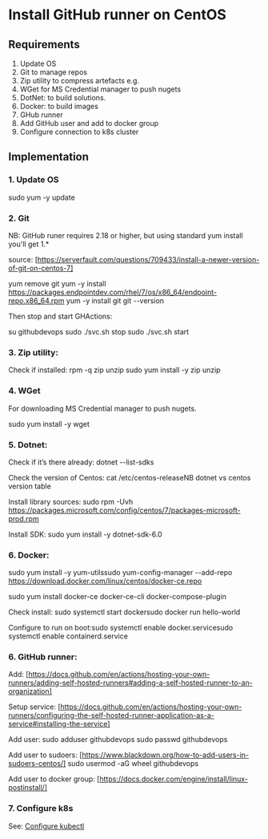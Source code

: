 # Install GitHub runner on CentOS

## Requirements

1. Update OS
2. Git to manage repos
3. Zip utility to compress artefacts e.g. 
4. WGet for MS Credential manager to push nugets
5. DotNet: to build solutions.
6. Docker: to build images
7. GHub runner
8. Add GitHub user and add to docker group
9. Configure connection to k8s cluster

## Implementation

### 1. Update OS

sudo yum -y update

### 2. Git

NB: GitHub runer requires 2.18 or higher, but using standard yum install you'll get 1.*

source: [https://serverfault.com/questions/709433/install-a-newer-version-of-git-on-centos-7]

yum remove git
yum -y install https://packages.endpointdev.com/rhel/7/os/x86_64/endpoint-repo.x86_64.rpm
yum -y install git
git --version

Then stop and start GHActions:

su githubdevops
sudo ./svc.sh stop
sudo ./svc.sh start

### 3. Zip utility:

Check if installed: rpm -q zip unzip
sudo yum install -y zip unzip

### 4. WGet

For downloading MS Credential manager to push nugets.

sudo yum install -y wget

### 5. Dotnet:

Check if it’s there already: dotnet --list-sdks

Check the version of Centos: cat /etc/centos-releaseNB dotnet vs centos version table

Install library sources: sudo rpm -Uvh https://packages.microsoft.com/config/centos/7/packages-microsoft-prod.rpm

Install SDK: sudo yum install -y dotnet-sdk-6.0

### 6. Docker:

sudo yum install -y yum-utilssudo yum-config-manager --add-repo https://download.docker.com/linux/centos/docker-ce.repo

sudo yum install docker-ce docker-ce-cli  docker-compose-plugin

Check install: sudo systemctl start dockersudo docker run hello-world

Configure to run on boot:sudo systemctl enable docker.servicesudo systemctl enable containerd.service

### 6. GitHub runner:

Add: [https://docs.github.com/en/actions/hosting-your-own-runners/adding-self-hosted-runners#adding-a-self-hosted-runner-to-an-organization]

Setup service: [https://docs.github.com/en/actions/hosting-your-own-runners/configuring-the-self-hosted-runner-application-as-a-service#installing-the-service]

Add user:
sudo adduser githubdevops
sudo passwd githubdevops

Add user to sudoers: [https://www.blackdown.org/how-to-add-users-in-sudoers-centos/]
sudo usermod -aG wheel githubdevops

Add user to docker group: [https://docs.docker.com/engine/install/linux-postinstall/]

### 7. Configure k8s

See: [Configure kubectl](kubectl-configure.md)